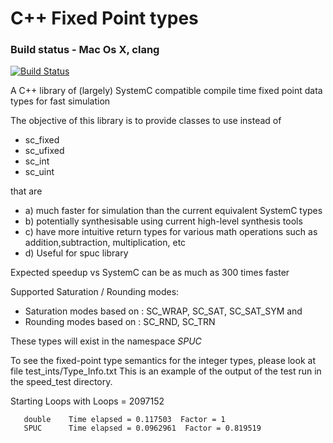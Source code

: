 
C++ Fixed Point types
================================

### Build status - Mac Os X, clang 
[![Build Status](https://travis-ci.org/audiofilter/spuc_fixed.png)](https://travis-ci.org/audiofilter/spuc_fixed)


A C++ library of (largely) SystemC compatible compile time fixed point data types for fast simulation 

The objective of this library is to provide classes to use instead of

- sc_fixed
- sc_ufixed
- sc_int
- sc_uint

that are

- a) much faster for simulation than the current equivalent SystemC types
- b) potentially synthesisable using current high-level synthesis tools
- c) have more intuitive return types for various math operations such as addition,subtraction, multiplication, etc
- d) Useful for spuc library

Expected speedup vs SystemC can be as much as 300 times faster


Supported Saturation / Rounding modes:

- Saturation modes based on : SC\_WRAP, SC_SAT, SC_SAT_SYM
and
- Rounding modes based on : SC\_RND, SC_TRN

These types will exist in the namespace *SPUC* 

To see the fixed-point type semantics for the integer types, please look at file test_ints/Type_Info.txt
This is an example of the output of the test run in the speed_test directory.

Starting Loops with Loops = 2097152

       double    Time elapsed = 0.117503  Factor = 1
       SPUC      Time elapsed = 0.0962961  Factor = 0.819519

